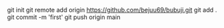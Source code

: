 git init
git remote add origin https://github.com/bejuu69/bubuji.git
git add .
git commit -m 'first'
git push origin main
